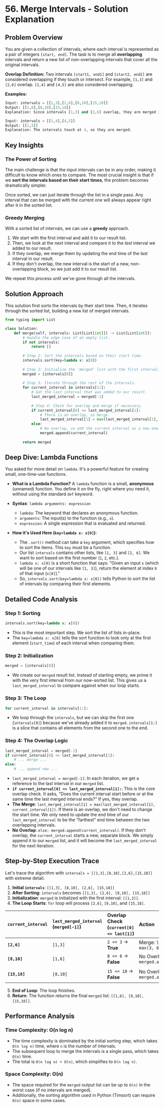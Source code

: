 # 56\. Merge Intervals - Solution Explanation

## Problem Overview

You are given a collection of intervals, where each interval is represented as a pair of integers `[start, end]`. The task is to merge all **overlapping** intervals and return a new list of non-overlapping intervals that cover all the original intervals.

**Overlap Definition:**
Two intervals `[start1, end1]` and `[start2, end2]` are considered overlapping if they touch or intersect. For example, `[1,3]` and `[2,6]` overlap. `[1,4]` and `[4,5]` are also considered overlapping.

**Examples:**

```python
Input: intervals = [[1,3],[2,6],[8,10],[15,18]]
Output: [[1,6],[8,10],[15,18]]
Explanation: Since intervals [1,3] and [2,6] overlap, they are merged into [1,6].

Input: intervals = [[1,4],[4,5]]
Output: [[1,5]]
Explanation: The intervals touch at 4, so they are merged.
```

## Key Insights

### The Power of Sorting

The main challenge is that the input intervals can be in any order, making it difficult to know which ones to compare. The most crucial insight is that if we **sort the intervals based on their start times**, the problem becomes dramatically simpler.

Once sorted, we can just iterate through the list in a single pass. Any interval that can be merged with the current one will always appear right after it in the sorted list.

### Greedy Merging

With a sorted list of intervals, we can use a **greedy** approach.

1.  We start with the first interval and add it to our result list.
2.  Then, we look at the next interval and compare it to the *last* interval we added to our result.
3.  If they overlap, we merge them by updating the end time of the last interval in our result.
4.  If they don't overlap, the new interval is the start of a new, non-overlapping block, so we just add it to our result list.

We repeat this process until we've gone through all the intervals.

## Solution Approach

This solution first sorts the intervals by their start time. Then, it iterates through the sorted list, building a new list of merged intervals.

```python
from typing import List

class Solution:
    def merge(self, intervals: List[List[int]]) -> List[List[int]]:
        # Handle the edge case of an empty list.
        if not intervals:
            return []
        
        # Step 1: Sort the intervals based on their start time.
        intervals.sort(key=lambda x: x[0])
        
        # Step 2: Initialize the 'merged' list with the first interval.
        merged = [intervals[0]]
        
        # Step 3: Iterate through the rest of the intervals.
        for current_interval in intervals[1:]:
            # Get the last interval that was added to our result.
            last_merged_interval = merged[-1]
            
            # Step 4: Check for overlap and merge if necessary.
            if current_interval[0] <= last_merged_interval[1]:
                # There is an overlap, so merge.
                last_merged_interval[1] = max(last_merged_interval[1], current_interval[1])
            else:
                # No overlap, so add the current interval as a new one.
                merged.append(current_interval)
                
        return merged
```

## Deep Dive: Lambda Functions

You asked for more detail on `lambda`. It's a powerful feature for creating small, one-time-use functions.

  * **What is a Lambda Function?**
    A `lambda` function is a small, **anonymous** (unnamed) function. You define it on the fly, right where you need it, without using the standard `def` keyword.

  * **Syntax**: `lambda arguments: expression`

      - `lambda`: The keyword that declares an anonymous function.
      - `arguments`: The input(s) to the function (e.g., `x`).
      - `expression`: A single expression that is evaluated and returned.

  * **How it's Used Here (`key=lambda x: x[0]`)**:

      - The `.sort()` method can take a `key` argument, which specifies *how* to sort the items. This `key` must be a function.
      - Our list `intervals` contains other lists, like `[1, 3]` and `[2, 6]`. We want to sort based on the first number (`1`, `2`, etc.).
      - `lambda x: x[0]` is a short function that says: "Given an input `x` (which will be one of our intervals like `[1, 3]`), return the element at index `0` of that input (`x[0]`)."
      - So, `intervals.sort(key=lambda x: x[0])` tells Python to sort the list of intervals by comparing their first elements.

## Detailed Code Analysis

### Step 1: Sorting

```python
intervals.sort(key=lambda x: x[0])
```

  - This is the most important step. We sort the list of lists in-place.
  - The `key=lambda x: x[0]` tells the sort function to look only at the first element (`start_time`) of each interval when comparing them.

### Step 2: Initialization

```python
merged = [intervals[0]]
```

  - We create our `merged` result list. Instead of starting empty, we prime it with the very first interval from our now-sorted list. This gives us a `last_merged_interval` to compare against when our loop starts.

### Step 3: The Loop

```python
for current_interval in intervals[1:]:
```

  - We loop through the `intervals`, but we can skip the first one (`intervals[0]`) because we've already added it to `merged`. `intervals[1:]` is a slice that contains all elements from the second one to the end.

### Step 4: The Overlap Logic

```python
last_merged_interval = merged[-1]
if current_interval[0] <= last_merged_interval[1]:
    # ... merge ...
else:
    # ... append new ...
```

  - `last_merged_interval = merged[-1]`: In each iteration, we get a reference to the last interval in our `merged` list.
  - **`if current_interval[0] <= last_merged_interval[1]:`**: This is the core overlap check. It asks, "Does the current interval start before or at the same time the last merged interval ends?" If yes, they overlap.
  - **The Merge**: `last_merged_interval[1] = max(last_merged_interval[1], current_interval[1])`. If there is an overlap, we don't need to change the start time. We only need to update the end time of our `last_merged_interval` to be the "farthest" end time between the two overlapping intervals.
  - **No Overlap**: `else: merged.append(current_interval)`. If they don't overlap, the `current_interval` starts a new, separate block. We simply append it to our `merged` list, and it will become the `last_merged_interval` for the next iteration.

## Step-by-Step Execution Trace

Let's trace the algorithm with `intervals = [[1,3],[8,10],[2,6],[15,18]]` with extreme detail.

1.  **Initial `intervals`**: `[[1,3], [8,10], [2,6], [15,18]]`
2.  **After Sorting**: `intervals` becomes `[[1,3], [2,6], [8,10], [15,18]]`
3.  **Initialization**: `merged` is initialized with the first interval: `[[1,3]]`.
4.  **The Loop Starts**: `for` loop will process `[2,6]`, `[8,10]`, and `[15,18]`.

| `current_interval` | `last_merged_interval` (`merged[-1]`) | Overlap Check (`current[0] <= last[1]`) | Action | `merged` state |
| :--- | :--- | :--- | :--- | :--- |
| **`[2,6]`** | `[1,3]` | `2 <= 3` -\> **True** | Merge: `last[1] = max(3, 6) = 6` | `[[1,6]]` |
| **`[8,10]`**| `[1,6]` | `8 <= 6` -\> **False**| No Overlap: `merged.append([8,10])` | `[[1,6], [8,10]]`|
| **`[15,18]`**| `[8,10]`| `15 <= 10` -\> **False**| No Overlap: `merged.append([15,18])`| `[[1,6], [8,10], [15,18]]` |

5.  **End of Loop**: The loop finishes.
6.  **Return**: The function returns the final `merged` list: `[[1,6], [8,10], [15,18]]`.

## Performance Analysis

### Time Complexity: O(n log n)

  - The time complexity is dominated by the initial sorting step, which takes `O(n log n)` time, where `n` is the number of intervals.
  - The subsequent loop to merge the intervals is a single pass, which takes `O(n)` time.
  - The total is `O(n log n) + O(n)`, which simplifies to `O(n log n)`.

### Space Complexity: O(n)

  - The space required for the `merged` output list can be up to `O(n)` in the worst case (if no intervals are merged).
  - Additionally, the sorting algorithm used in Python (Timsort) can require `O(n)` space in some cases.